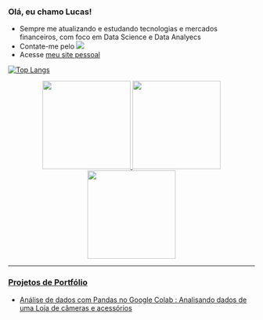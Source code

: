 ### Olá, eu chamo Lucas!

- Sempre me atualizando e estudando tecnologias e mercados financeiros, com foco em Data Science e Data Analyecs
- Contate-me pelo <a href="https://www.linkedin.com/in/lucas-souza-santos-709453165" alvo="_em branco"><img src="https://img.shields.io/badge/-LinkedIn-%230077B5?style = for-the-badge&logo = linkedin&logoColor = branco " alvo="_em branco"></a>
- Acesse [meu site pessoal](https://lucas-digital-garden.vercel.app)

[![Top Langs](https://github-readme-stats.vercel.app/api/top-langs/?username=LUCAS-01SANTOS&layout=compact)](https://github.com/anuraghazra/github-readme-stats)


<div align="center">
   <a href="https://github.com/LUCAS-01SANTOS">
   <img height="180em" src="https://github-readme-stats.vercel.app/api/top-langs/?username=LUCAS-01SANTOS&layout=compact"/>
   <img height="180em" src="https://github-readme-stats.vercel.app/api?username=LUCAS-01SANTOS&show_icons=true&theme=dark&include_all_commits=true&count_private=true"/>
   <img height="180em" src="https://github-readme-stats.vercel.app/api/top-langs/?username=LUCAS-01SANTOS&layout=compress&langs_count=7&theme=dark"/>
</div >
  

----

### Projetos de Portfólio

- Análise de dados com Pandas no Google Colab : [Analisando dados de uma Loja de câmeras e acessórios](https://github.com/LUCAS-01SANTOS/LUCAS-01SANTOS/blob/main/Analisando_Dados_de_Uma_Loja_de_C%C3%A2meras_Fotogr%C3%A1ficas_e_Acess%C3%B3rios.ipynb)
